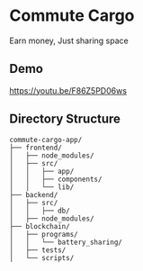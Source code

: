 # Commute Cargo
Earn money, Just sharing space

## Demo
https://youtu.be/F86Z5PD06ws

## Directory Structure
```
commute-cargo-app/
├── frontend/
│   ├── node_modules/
│   ├── src/
│   │   ├── app/
│   │   ├── components/
│   │   └── lib/
├── backend/
│   ├── src/
│   │   ├── db/
│   ├── node_modules/
├── blockchain/
│   ├── programs/
│   │   └── battery_sharing/
│   ├── tests/
│   └── scripts/
```
